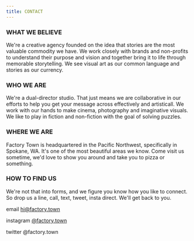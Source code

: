```yaml
---
title: CONTACT
---
```


### WHAT WE BELIEVE

We're a creative agency founded on the idea that stories are the most valuable commodity we have. We work closely with brands and non-profits to understand their purpose and vision and together bring it to life through memorable storytelling. We see visual art as our common language and stories as our currency. 

### WHO WE ARE

We're a dual-director studio. That just means we are collaborative in our efforts to help you get your message across effectively and artisticall. We work with our hands to make cinema, photography and imaginative visuals. We like to play in fiction and non-fiction with the goal of solving puzzles.

### WHERE WE ARE

Factory Town is headquartered in the Pacific Northwest, specifically in Spokane, WA. It's one of the most beautiful areas we know. Come visit us sometime, we'd love to show you around and take you to pizza or something.

### HOW TO FIND US

We're not that into forms, and we figure you know how you like to connect. So drop us a line, call, text, tweet, insta direct. We'll get back to you. 

email <a href="mailto:hi@factory.town?subject=There's something we want to say..." target="_top">hi@factory.town</a>

instagram [@factory.town](http://instagram.com/factory.town)

twitter @factory.town
